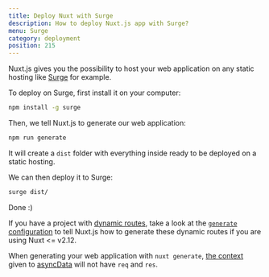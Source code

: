 ```yaml
---
title: Deploy Nuxt with Surge
description: How to deploy Nuxt.js app with Surge?
menu: Surge
category: deployment
position: 215
---
```


Nuxt.js gives you the possibility to host your web application on any static hosting like [Surge](https://surge.sh/) for example.

To deploy on Surge, first install it on your computer:

```bash
npm install -g surge
```

Then, we tell Nuxt.js to generate our web application:

```bash
npm run generate
```

It will create a `dist` folder with everything inside ready to be deployed on a static hosting.

We can then deploy it to Surge:

```bash
surge dist/
```

Done :)

If you have a project with [dynamic routes](/docs/2.x/directory-structure/pages#dynamic-pages), take a look at the [`generate` configuration](/docs/2.x/configuration-glossary/configuration-generate) to tell Nuxt.js how to generate these dynamic routes if you are using Nuxt <= v2.12.

<div class="Alert">

When generating your web application with `nuxt generate`, [the context](/docs/2.x/internals-glossary/context) given to [asyncData](/docs/2.x/features/data-fetching) will not have `req` and `res`.

</div>
